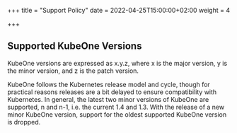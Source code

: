 +++
title = "Support Policy"
date = 2022-04-25T15:00:00+02:00
weight = 4

+++

## Supported KubeOne Versions

KubeOne versions are expressed as x.y.z, where x is the major version, y is the
minor version, and z is the patch version.

KubeOne follows the Kubernetes release model and cycle, though for practical reasons
releases are a bit delayed to ensure compatibility with Kubernetes. In general,
the latest two minor versions of KubeOne are supported, n and n-1, i.e. the current 1.4 and 1.3.
With the release of a new minor KubeOne version, support for the oldest supported
KubeOne version is dropped.
